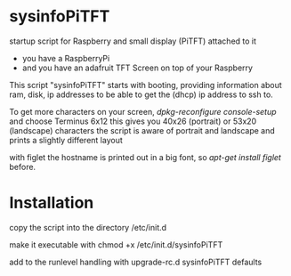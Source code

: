 # sysinfoPiTFT
startup script for Raspberry and small display (PiTFT) attached to it

 - you have a RaspberryPi
 - and you have an adafruit TFT Screen on top of your Raspberry

This script "sysinfoPiTFT" starts with booting, providing information about ram, disk, ip addresses
to be able to get the (dhcp) ip address to ssh to.

To get more characters on your screen, *dpkg-reconfigure console-setup* and choose Terminus 6x12
this gives you 40x26 (portrait) or 53x20 (landscape) characters
the script is aware of portrait and landscape and prints a slightly different layout

with figlet the hostname is printed out in a big font, so *apt-get install figlet* before.



# Installation
copy the script into the directory /etc/init.d

make it executable with chmod +x /etc/init.d/sysinfoPiTFT

add to the runlevel handling with upgrade-rc.d sysinfoPiTFT defaults
